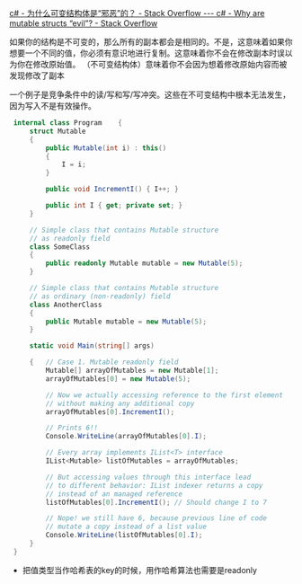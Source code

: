 

[c# - 为什么可变结构体是“邪恶”的？ - Stack Overflow --- c# - Why are mutable structs “evil”? - Stack Overflow](https://stackoverflow.com/questions/441309/why-are-mutable-structs-evil)

如果你的结构是不可变的，那么所有的副本都会是相同的。不是，这意味着如果你想要一个不同的值，你必须有意识地进行复制。这意味着你不会在修改副本时误以为你在修改原始值。
（不可变结构体）意味着你不会因为想着修改原始内容而被发现修改了副本

一个例子是竞争条件中的读/写和写/写冲突。这些在不可变结构中根本无法发生，因为写入不是有效操作。

```csharp
 internal class Program    {
     struct Mutable
     {
         public Mutable(int i) : this()
         {
             I = i;
         }

         public void IncrementI() { I++; }

         public int I { get; private set; }
     }

     // Simple class that contains Mutable structure
     // as readonly field
     class SomeClass
     {
         public readonly Mutable mutable = new Mutable(5);
     }

     // Simple class that contains Mutable structure
     // as ordinary (non-readonly) field
     class AnotherClass
     {
         public Mutable mutable = new Mutable(5);
     }

     static void Main(string[] args)

     {   // Case 1. Mutable readonly field
         Mutable[] arrayOfMutables = new Mutable[1];
         arrayOfMutables[0] = new Mutable(5);

         // Now we actually accessing reference to the first element
         // without making any additional copy
         arrayOfMutables[0].IncrementI();

         // Prints 6!!
         Console.WriteLine(arrayOfMutables[0].I);

         // Every array implements IList<T> interface
         IList<Mutable> listOfMutables = arrayOfMutables;

         // But accessing values through this interface lead
         // to different behavior: IList indexer returns a copy
         // instead of an managed reference
         listOfMutables[0].IncrementI(); // Should change I to 7

         // Nope! we still have 6, because previous line of code
         // mutate a copy instead of a list value
         Console.WriteLine(listOfMutables[0].I);
     }
 }

```


- 把值类型当作哈希表的key的时候，用作哈希算法也需要是readonly